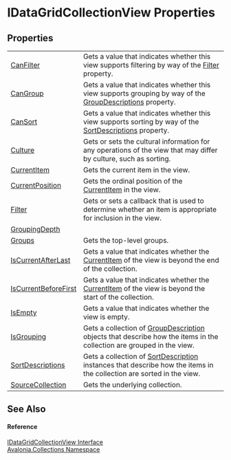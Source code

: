 # IDataGridCollectionView Properties




## Properties
<table>
<tr>
<td><a href="P_Avalonia_Collections_IDataGridCollectionView_CanFilter">CanFilter</a></td>
<td>Gets a value that indicates whether this view supports filtering by way of the <a href="https://learn.microsoft.com/dotnet/api/system.componentmodel.icollectionview.filter" target="_blank" rel="noopener noreferrer">Filter</a> property.</td>
</tr>
<tr>
<td><a href="P_Avalonia_Collections_IDataGridCollectionView_CanGroup">CanGroup</a></td>
<td>Gets a value that indicates whether this view supports grouping by way of the <a href="https://learn.microsoft.com/dotnet/api/system.componentmodel.icollectionview.groupdescriptions" target="_blank" rel="noopener noreferrer">GroupDescriptions</a> property.</td>
</tr>
<tr>
<td><a href="P_Avalonia_Collections_IDataGridCollectionView_CanSort">CanSort</a></td>
<td>Gets a value that indicates whether this view supports sorting by way of the <a href="https://learn.microsoft.com/dotnet/api/system.componentmodel.icollectionview.sortdescriptions" target="_blank" rel="noopener noreferrer">SortDescriptions</a> property.</td>
</tr>
<tr>
<td><a href="P_Avalonia_Collections_IDataGridCollectionView_Culture">Culture</a></td>
<td>Gets or sets the cultural information for any operations of the view that may differ by culture, such as sorting.</td>
</tr>
<tr>
<td><a href="P_Avalonia_Collections_IDataGridCollectionView_CurrentItem">CurrentItem</a></td>
<td>Gets the current item in the view.</td>
</tr>
<tr>
<td><a href="P_Avalonia_Collections_IDataGridCollectionView_CurrentPosition">CurrentPosition</a></td>
<td>Gets the ordinal position of the <a href="https://learn.microsoft.com/dotnet/api/system.componentmodel.icollectionview.currentitem" target="_blank" rel="noopener noreferrer">CurrentItem</a> in the view.</td>
</tr>
<tr>
<td><a href="P_Avalonia_Collections_IDataGridCollectionView_Filter">Filter</a></td>
<td>Gets or sets a callback that is used to determine whether an item is appropriate for inclusion in the view.</td>
</tr>
<tr>
<td><a href="P_Avalonia_Collections_IDataGridCollectionView_GroupingDepth">GroupingDepth</a></td>
<td> </td>
</tr>
<tr>
<td><a href="P_Avalonia_Collections_IDataGridCollectionView_Groups">Groups</a></td>
<td>Gets the top-level groups.</td>
</tr>
<tr>
<td><a href="P_Avalonia_Collections_IDataGridCollectionView_IsCurrentAfterLast">IsCurrentAfterLast</a></td>
<td>Gets a value that indicates whether the <a href="https://learn.microsoft.com/dotnet/api/system.componentmodel.icollectionview.currentitem" target="_blank" rel="noopener noreferrer">CurrentItem</a> of the view is beyond the end of the collection.</td>
</tr>
<tr>
<td><a href="P_Avalonia_Collections_IDataGridCollectionView_IsCurrentBeforeFirst">IsCurrentBeforeFirst</a></td>
<td>Gets a value that indicates whether the <a href="https://learn.microsoft.com/dotnet/api/system.componentmodel.icollectionview.currentitem" target="_blank" rel="noopener noreferrer">CurrentItem</a> of the view is beyond the start of the collection.</td>
</tr>
<tr>
<td><a href="P_Avalonia_Collections_IDataGridCollectionView_IsEmpty">IsEmpty</a></td>
<td>Gets a value that indicates whether the view is empty.</td>
</tr>
<tr>
<td><a href="P_Avalonia_Collections_IDataGridCollectionView_IsGrouping">IsGrouping</a></td>
<td>Gets a collection of <a href="https://learn.microsoft.com/dotnet/api/system.componentmodel.groupdescription" target="_blank" rel="noopener noreferrer">GroupDescription</a> objects that describe how the items in the collection are grouped in the view.</td>
</tr>
<tr>
<td><a href="P_Avalonia_Collections_IDataGridCollectionView_SortDescriptions">SortDescriptions</a></td>
<td>Gets a collection of <a href="https://learn.microsoft.com/dotnet/api/system.componentmodel.sortdescription" target="_blank" rel="noopener noreferrer">SortDescription</a> instances that describe how the items in the collection are sorted in the view.</td>
</tr>
<tr>
<td><a href="P_Avalonia_Collections_IDataGridCollectionView_SourceCollection">SourceCollection</a></td>
<td>Gets the underlying collection.</td>
</tr>
</table>

## See Also


#### Reference
<a href="T_Avalonia_Collections_IDataGridCollectionView">IDataGridCollectionView Interface</a>  
<a href="N_Avalonia_Collections">Avalonia.Collections Namespace</a>  

